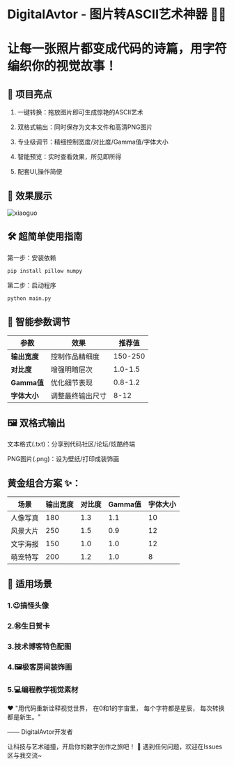 # DigitalAvtor - 图片转ASCII艺术神器 🎨✨
# 让每一张照片都变成代码的诗篇，用字符编织你的视觉故事！

##  🌟 项目亮点
1. 一键转换：拖放图片即可生成惊艳的ASCII艺术

2. 双格式输出：同时保存为文本文件和高清PNG图片

3. 专业级调节：精细控制宽度/对比度/Gamma值/字体大小

4. 智能预览：实时查看效果，所见即所得

5. 配套UI,操作简便 

## 🎯 效果展示

![xiaoguo](效果.gif)

## 🛠️ 超简单使用指南

第一步：安装依赖
```bash
pip install pillow numpy
```

第二步：启动程序
```bash
python main.py
```

## 📌 智能参数调节

| 参数        | 效果             | 推荐值    |
|-------------|------------------|-----------|
| **输出宽度** | 控制作品精细度   | 150-250   |
| **对比度**   | 增强明暗层次     | 1.0-1.5   |
| **Gamma值**  | 优化细节表现     | 0.8-1.2   |
| **字体大小** | 调整最终输出尺寸 | 8-12      |

## 🖼️ 双格式输出

文本格式(.txt)：分享到代码社区/论坛/炫酷终端

PNG图片(.png)：设为壁纸/打印成装饰画

## 黄金组合方案 ✨：
| 场景       | 输出宽度 | 对比度 | Gamma值 | 字体大小 |
|------------|---------|-------|--------|---------|
| 人像写真   | 180     | 1.3   | 1.1    | 10      |
| 风景大片   | 250     | 1.5   | 0.9    | 12      |
| 文字海报   | 150     | 1.0   | 1.0    | 12      |
| 萌宠特写   | 200     | 1.2   | 1.0    | 8       |



## 🌈 适用场景

### 1.😉搞怪头像

### 2.㊗生日贺卡

### 3.技术博客特色配图

### 4.🖼极客房间装饰画

### 5.💻编程教学视觉素材


❤️
"用代码重新诠释视觉世界，
在0和1的宇宙里，
每个字符都是星辰，
每次转换都是新生。"

—— DigitalAvtor开发者

让科技与艺术碰撞，开启你的数字创作之旅吧！ 🚀
遇到任何问题，欢迎在Issues区与我交流~
